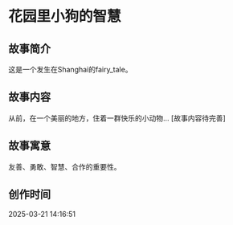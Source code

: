 # 花园里小狗的智慧

## 故事简介
这是一个发生在Shanghai的fairy_tale。

## 故事内容
从前，在一个美丽的地方，住着一群快乐的小动物...
[故事内容待完善]

## 故事寓意
友善、勇敢、智慧、合作的重要性。

## 创作时间
2025-03-21 14:16:51
